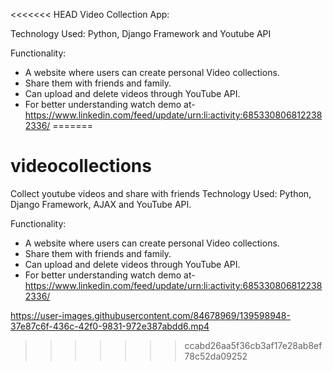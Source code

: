 <<<<<<< HEAD
Video Collection App:

Technology Used: Python, Django Framework and Youtube API

Functionality:
- A website where users can create personal Video collections.
- Share them with friends and family.
- Can upload and delete videos through YouTube API.
- For better understanding watch demo at- https://www.linkedin.com/feed/update/urn:li:activity:6853308068122382336/
=======
# videocollections
Collect youtube videos and share with friends
Technology Used: Python, Django Framework, AJAX and YouTube API.

Functionality: 
- A website where users can create personal Video collections.
- Share them with friends and family.
- Can upload and delete videos through YouTube API.
- For better understanding watch demo at- https://www.linkedin.com/feed/update/urn:li:activity:6853308068122382336/




https://user-images.githubusercontent.com/84678969/139598948-37e87c6f-436c-42f0-9831-972e387abdd6.mp4



>>>>>>> ccabd26aa5f36cb3af17e28ab8ef78c52da09252
